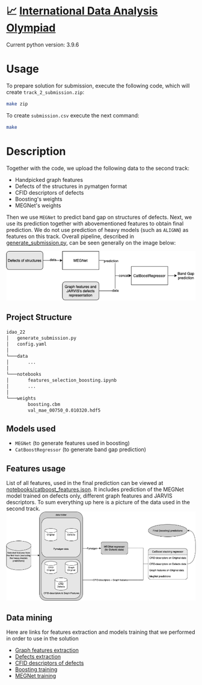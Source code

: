 # 📈 [International Data Analysis Olympiad](https://idao.world/)

Current python version: 3.9.6
# Usage
To prepare solution for submission, execute the following code, which will create ```track_2_submission.zip```:
```bash
make zip
```
To create ```submission.csv``` execute the next command:
```bash
make
```


# Description

Together with the code, we upload the following data to the second track:

- Handpicked graph features
- Defects of the structures in pymatgen format
- CFID descriptors of defects
- Boosting's weights
- MEGNet's weights

Then we use `MEGNet` to predict band gap on structures of defects. Next, we use its prediction together with abovementioned features to obtain final prediction. We do not use prediction of heavy models (such as `ALIGNN`) as features on this track. Overall pipeline, described in [generate_submission.py](generate_submission.py), can be seen generally on the image below:

![pipeline](images/solution.png)

## Project Structure

```
idao_22
│   generate_submission.py
│   config.yaml
│
└───data
│   	...
│
└───notebooks
│   	features_selection_boosting.ipynb
│   	...
│
└───weights
    	boosting.cbm
    	val_mae_00750_0.010320.hdf5
```

## Models used

- `MEGNet` (to generate features used in boosting)
- `CatBoostRegressor` (to generate band gap prediction)

## Features usage

List of all features, used in the final prediction can be viewed at [notebooks/catboost_features.json](https://github.com/yk4r2/idao_22/blob/final/track2/notebooks/catboost_features.json). It includes prediction of the MEGNet model trained on defects only, different graph features and JARVIS descriptors. To sum everything up here is a picture of the data used in the second track.
![features](images/pipeline.png)

## Data mining
Here are links for features extraction and models training that we performed in order to use in the solution

- [Graph features extraction](https://github.com/yk4r2/idao_22/blob/master/adhoc/scripts/graph_features.py)
- [Defects extraction](https://github.com/yk4r2/idao_22/blob/master/adhoc/scripts/atoms_to_defects.py)
- [CFID descriptors of defects](https://github.com/yk4r2/idao_22/blob/master/adhoc/datasets_converter.ipynb)
- [Boosting training](https://github.com/yk4r2/idao_22/blob/final/track2/notebooks/features_selection_boosting.ipynb)
- [MEGNet training](https://github.com/yk4r2/idao_22/blob/master/adhoc/megnet_on_defects.ipynb)


<!-- ## 🔗 Useful links
- [Contest](https://official.contest.yandex.ru/contest/34916/problems/)
- [Leaderboard](https://official.contest.yandex.ru/contest/34916/standings/)
- [Colab notebook](https://colab.research.google.com/drive/1NZhOvrt8FKLhnZgiQzNDuF2NApU2E0al?usp=sharing) with [ALIGNN](https://github.com/usnistgov/alignn) fine-tuning
- [Colab notebook](https://colab.research.google.com/drive/1dSpGZz-TYmOxv9xH2A65kMdPb1XtMEQp?usp=sharing) with inference.
- Credentials are in Telegram

## 🛠 Installation
- `pyenv` from [here](https://github.com/pyenv/pyenv)
- `poetry`: ```pip install poetry```
- all the needed packages from `pyproject.toml` and your own `venv`:
	- ```pyenv install 3.9.6 && pyenv local 3.9.6```
	- `poetry` instruction can be found [here](https://blog.jayway.com/2019/12/28/pyenv-poetry-saviours-in-the-python-chaos/)
	- ```poetry update```
- you can find the `get_data.sh` script in the `data/` folder: ```cd data/ && /bin/bash get_data.sh```


## 🏗 Structure
- `ad-hoc`: a directory for notebooks and ad-hoc scripts.
	- Contains everybody's sandboxes.
- `scripts`: a directory for models and training scripts.
	- Please create own directory for every branch.

## 🗒 Notes
I added [wemake-python-styleguide](https://wemake-python-stylegui.de/) flake8 plugin and some autoreformatters to dev dependencies. Please use `black` at least.
 -->
